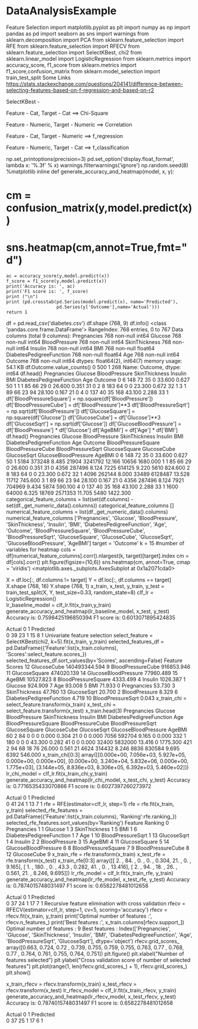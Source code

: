 # DataAnalysisExample

Feature Selection
import matplotlib.pyplot as plt
import numpy as np
import pandas as pd
import seaborn as sns
import warnings
from sklearn.decomposition import PCA
from sklearn.feature_selection import RFE
from sklearn.feature_selection import RFECV
from sklearn.feature_selection import SelectKBest, chi2
from sklearn.linear_model import LogisticRegression
from sklearn.metrics import accuracy_score, f1_score
from sklearn.metrics import f1_score,confusion_matrix
from sklearn.model_selection import train_test_split
Some Links
https://stats.stackexchange.com/questions/204141/difference-between-selecting-features-based-on-f-regression-and-based-on-r2

SelectKBest -

Feature - Cat, Target - Cat ==> Chi-Square

Feature - Numeric, Target - Numeric ==> Correlation

Feature - Cat, Target - Numeric ==> f_regression

Feature - Numeric, Target - Cat ==> f_classification

np.set_printoptions(precision=3)
pd.set_option('display.float_format', lambda x: '%.3f' % x)
warnings.filterwarnings('ignore')
np.random.seed(8)
%matplotlib inline
def generate_accuracy_and_heatmap(model, x, y):
#     cm = confusion_matrix(y,model.predict(x))
#     sns.heatmap(cm,annot=True,fmt="d")
    ac = accuracy_score(y,model.predict(x))
    f_score = f1_score(y,model.predict(x))
    print('Accuracy is: ', ac)
    print('F1 score is: ', f_score)
    print ("\n")
    print (pd.crosstab(pd.Series(model.predict(x), name='Predicted'),
                       pd.Series(y['Outcome'],name='Actual')))
    return 1
df = pd.read_csv('diabetes.csv')
df.shape
(768, 9)
df.info()
<class 'pandas.core.frame.DataFrame'>
RangeIndex: 768 entries, 0 to 767
Data columns (total 9 columns):
Pregnancies                 768 non-null int64
Glucose                     768 non-null int64
BloodPressure               768 non-null int64
SkinThickness               768 non-null int64
Insulin                     768 non-null int64
BMI                         768 non-null float64
DiabetesPedigreeFunction    768 non-null float64
Age                         768 non-null int64
Outcome                     768 non-null int64
dtypes: float64(2), int64(7)
memory usage: 54.1 KB
df.Outcome.value_counts()
0    500
1    268
Name: Outcome, dtype: int64
df.head()
Pregnancies	Glucose	BloodPressure	SkinThickness	Insulin	BMI	DiabetesPedigreeFunction	Age	Outcome
0	6	148	72	35	0	33.600	0.627	50	1
1	1	85	66	29	0	26.600	0.351	31	0
2	8	183	64	0	0	23.300	0.672	32	1
3	1	89	66	23	94	28.100	0.167	21	0
4	0	137	40	35	168	43.100	2.288	33	1
df['BloodPressureSquare'] = np.square(df['BloodPressure'])
df['BloodPressureCube'] = df['BloodPressure']**3
df['BloodPressureSqrt'] = np.sqrt(df['BloodPressure'])
df['GlucoseSquare'] = np.square(df['Glucose'])
df['GlucoseCube'] = df['Glucose']**3
df['GlucoseSqrt'] = np.sqrt(df['Glucose'])
df['GlucoseBloodPressure'] = df['BloodPressure'] * df['Glucose']
df['AgeBMI'] = df['Age'] * df['BMI']
df.head()
Pregnancies	Glucose	BloodPressure	SkinThickness	Insulin	BMI	DiabetesPedigreeFunction	Age	Outcome	BloodPressureSquare	BloodPressureCube	BloodPressureSqrt	GlucoseSquare	GlucoseCube	GlucoseSqrt	GlucoseBloodPressure	AgeBMI
0	6	148	72	35	0	33.600	0.627	50	1	5184	373248	8.485	21904	3241792	12.166	10656	1680.000
1	1	85	66	29	0	26.600	0.351	31	0	4356	287496	8.124	7225	614125	9.220	5610	824.600
2	8	183	64	0	0	23.300	0.672	32	1	4096	262144	8.000	33489	6128487	13.528	11712	745.600
3	1	89	66	23	94	28.100	0.167	21	0	4356	287496	8.124	7921	704969	9.434	5874	590.100
4	0	137	40	35	168	43.100	2.288	33	1	1600	64000	6.325	18769	2571353	11.705	5480	1422.300
categorical_feature_columns = list(set(df.columns) - set(df._get_numeric_data().columns))
categorical_feature_columns
[]
numerical_feature_columns = list(df._get_numeric_data().columns)
numerical_feature_columns
['Pregnancies',
 'Glucose',
 'BloodPressure',
 'SkinThickness',
 'Insulin',
 'BMI',
 'DiabetesPedigreeFunction',
 'Age',
 'Outcome',
 'BloodPressureSquare',
 'BloodPressureCube',
 'BloodPressureSqrt',
 'GlucoseSquare',
 'GlucoseCube',
 'GlucoseSqrt',
 'GlucoseBloodPressure',
 'AgeBMI']
target = 'Outcome'
k = 15 #number of variables for heatmap
cols = df[numerical_feature_columns].corr().nlargest(k, target)[target].index
cm = df[cols].corr()
plt.figure(figsize=(10,6))
sns.heatmap(cm, annot=True, cmap = 'viridis')
<matplotlib.axes._subplots.AxesSubplot at 0x1a2071cda0>

X = df.loc[:, df.columns != target]
Y = df.loc[:, df.columns == target]
X.shape
(768, 16)
Y.shape
(768, 1)
x_train, x_test, y_train, y_test = train_test_split(X, Y, 
                                                    test_size=0.33, 
                                                    random_state=8)
clf_lr = LogisticRegression()      
lr_baseline_model = clf_lr.fit(x_train,y_train)
generate_accuracy_and_heatmap(lr_baseline_model, x_test, y_test)
Accuracy is:  0.7598425196850394
F1 score is:  0.6013071895424835


Actual      0   1
Predicted        
0          39  23
1          15   8
1
Univariate feature selection
select_feature = SelectKBest(chi2, k=5).fit(x_train, y_train)
selected_features_df = pd.DataFrame({'Feature':list(x_train.columns),
                                     'Scores':select_feature.scores_})
selected_features_df.sort_values(by='Scores', ascending=False)
Feature	Scores
12	GlucoseCube	140493344.594
9	BloodPressureCube	916853.946
11	GlucoseSquare	474020.139
14	GlucoseBloodPressure	77960.489
15	AgeBMI	10527.823
8	BloodPressureSquare	4333.499
4	Insulin	1026.387
1	Glucose	924.909
7	Age	93.008
5	BMI	71.933
0	Pregnancies	53.730
3	SkinThickness	47.760
13	GlucoseSqrt	20.700
2	BloodPressure	8.329
6	DiabetesPedigreeFunction	4.719
10	BloodPressureSqrt	0.043
x_train_chi = select_feature.transform(x_train)
x_test_chi = select_feature.transform(x_test)
x_train.head(3)
Pregnancies	Glucose	BloodPressure	SkinThickness	Insulin	BMI	DiabetesPedigreeFunction	Age	BloodPressureSquare	BloodPressureCube	BloodPressureSqrt	GlucoseSquare	GlucoseCube	GlucoseSqrt	GlucoseBloodPressure	AgeBMI
60	2	84	0	0	0	0.000	0.304	21	0	0	0.000	7056	592704	9.165	0	0.000
332	1	180	0	0	0	43.300	0.282	41	0	0	0.000	32400	5832000	13.416	0	1775.300
421	2	94	68	18	76	26.000	0.561	21	4624	314432	8.246	8836	830584	9.695	6392	546.000
x_train_chi[0:3]
array([[0.000e+00, 7.056e+03, 5.927e+05, 0.000e+00, 0.000e+00],
       [0.000e+00, 3.240e+04, 5.832e+06, 0.000e+00, 1.775e+03],
       [3.144e+05, 8.836e+03, 8.306e+05, 6.392e+03, 5.460e+02]])
lr_chi_model = clf_lr.fit(x_train_chi,y_train)
generate_accuracy_and_heatmap(lr_chi_model, x_test_chi, y_test)
Accuracy is:  0.7716535433070866
F1 score is:  0.6027397260273972


Actual      0   1
Predicted        
0          41  24
1          13   7
1
rfe = RFE(estimator=clf_lr, step=1)
rfe = rfe.fit(x_train, y_train)
selected_rfe_features = pd.DataFrame({'Feature':list(x_train.columns),
                                      'Ranking':rfe.ranking_})
selected_rfe_features.sort_values(by='Ranking')
Feature	Ranking
0	Pregnancies	1
1	Glucose	1
3	SkinThickness	1
5	BMI	1
6	DiabetesPedigreeFunction	1
7	Age	1
10	BloodPressureSqrt	1
13	GlucoseSqrt	1
4	Insulin	2
2	BloodPressure	3
15	AgeBMI	4
11	GlucoseSquare	5
14	GlucoseBloodPressure	6
8	BloodPressureSquare	7
9	BloodPressureCube	8
12	GlucoseCube	9
x_train_rfe = rfe.transform(x_train)
x_test_rfe = rfe.transform(x_test)
x_train_rfe[0:3]
array([[  2.   ,  84.   ,   0.   ,   0.   ,   0.304,  21.   ,   0.   ,
          9.165],
       [  1.   , 180.   ,   0.   ,  43.3  ,   0.282,  41.   ,   0.   ,
         13.416],
       [  2.   ,  94.   ,  18.   ,  26.   ,   0.561,  21.   ,   8.246,
          9.695]])
lr_rfe_model = clf_lr.fit(x_train_rfe, y_train)
generate_accuracy_and_heatmap(lr_rfe_model, x_test_rfe, y_test)
Accuracy is:  0.7874015748031497
F1 score is:  0.6582278481012658


Actual      0   1
Predicted        
0          37  24
1          17   7
1
Recursive feature elimination with cross validation
rfecv = RFECV(estimator=clf_lr, step=1, cv=5, scoring='accuracy')
rfecv = rfecv.fit(x_train, y_train)
print('Optimal number of features :', rfecv.n_features_)
print('Best features :', x_train.columns[rfecv.support_])
Optimal number of features : 9
Best features : Index(['Pregnancies', 'Glucose', 'SkinThickness', 'Insulin', 'BMI',
       'DiabetesPedigreeFunction', 'Age', 'BloodPressureSqrt', 'GlucoseSqrt'],
      dtype='object')
rfecv.grid_scores_
array([0.663, 0.724, 0.72 , 0.739, 0.755, 0.759, 0.755, 0.763, 0.77 ,
       0.768, 0.77 , 0.764, 0.761, 0.755, 0.764, 0.751])
plt.figure()
plt.xlabel("Number of features selected")
plt.ylabel("Cross validation score of number of selected features")
plt.plot(range(1, len(rfecv.grid_scores_) + 1), rfecv.grid_scores_)
plt.show()

x_train_rfecv = rfecv.transform(x_train)
x_test_rfecv = rfecv.transform(x_test)
lr_rfecv_model = clf_lr.fit(x_train_rfecv, y_train)
generate_accuracy_and_heatmap(lr_rfecv_model, x_test_rfecv, y_test)
Accuracy is:  0.7874015748031497
F1 score is:  0.6582278481012658


Actual      0   1
Predicted        
0          37  25
1          17   6
1
